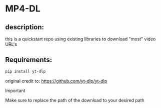 # MP4-DL

## description:
this is a quickstart repo using existing libraries
to download "most" video URL's

## Requirements:
```bash
pip install yt-dlp
```

original credit to:
https://github.com/yt-dlp/yt-dlp

> [!IMPORTANT]
> Make sure to replace the path of the download to your desired path
